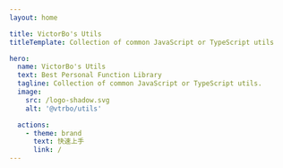 ```yaml
---
layout: home

title: VictorBo's Utils
titleTemplate: Collection of common JavaScript or TypeScript utils

hero:
  name: VictorBo's Utils
  text: Best Personal Function Library
  tagline: Collection of common JavaScript or TypeScript utils.
  image:
    src: /logo-shadow.svg
    alt: '@vtrbo/utils'

  actions:
    - theme: brand
      text: 快速上手
      link: /
---
```

